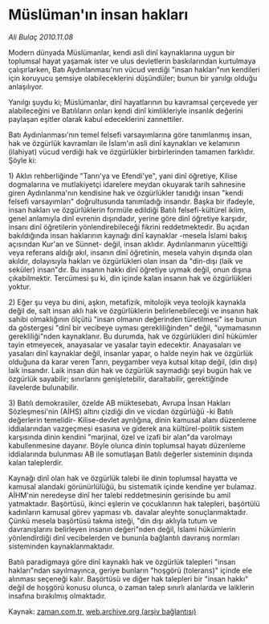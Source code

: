 # Müslüman'ın insan hakları

*Ali Bulaç 2010.11.08*

<td class="news-spot">
<p>Modern dünyada Müslümanlar, kendi asli dinî kaynaklarına uygun bir toplumsal hayat yaşamak ister ve ulus devletlerin baskılarından kurtulmaya çalışırlarken, Batı Aydınlanması'nın vücud verdiği "insan hakları"nın kendileri için koruyucu şemsiye olabileceklerini düşündüler; bunun bir yanılgı olduğu anlaşılıyor.</p>
<p><p>Yanılgı şuydu ki; Müslümanlar, dinî hayatlarının bu kavramsal çerçevede yer alabileceğini ve Batılıların onları kendi dinî kimlikleriyle insanlık değerini paylaşan eşitler olarak kabul edeceklerini zannettiler.
<p>Batı Aydınlanması'nın temel felsefi varsayımlarına göre tanımlanmış insan, hak ve özgürlük kavramları ile İslam'ın asli dinî kaynakları ve kelamının (ilahiyat) vücud verdiği hak ve özgürlükler birbirlerinden tamamen farklıdır. Şöyle ki:
<p>1) Aklın rehberliğinde "Tanrı'ya ve Efendi'ye", yani dinî öğretiye, Kilise dogmalarına ve mutlakiyetçi idarelere meydan okuyarak tarih sahnesine giren Aydınlanma'nın kendisine hak ve özgürlükler tanıdığı insan "kendi felsefi varsayımları" doğrultusunda tanımladığı insandır. Başka bir ifadeyle, insan hakları ve özgürlüklerin formüle edildiği Batılı felsefi-kültürel iklim, genel anlamıyla dinî evrenin dışındadır, yerine göre dinî öğretiye karşıdır, insanı dinî öğretilerin yönlendirebileceği fikrini reddetmektedir. Bu açıdan bakıldığında insan haklarının kaynağı dinî kaynaklar -mesela İslami bakış açısından Kur'an ve Sünnet- değil, insan aklıdır. Aydınlanmanın yücelttiği veya referans aldığı akıl, insanın dinî öğretinin, mesela vahyin dışında olan akıldır, dolayısıyla hakları ve özgürlükleri olan insan da "din-dışı (laik ve seküler) insan"dır. Bu insanın hakkı dinî öğretiye uymak değil, onun dışına çıkabilmektir. Tercümesi şu ki, din içinde kalan insanın hak ve özgürlükleri yoktur.
<p>2) Eğer şu veya bu dini, aşkın, metafizik, mitolojik veya teolojik kaynakla değil de, salt insan aklı hak ve özgürlüklerin belirlenebileceği ve insanın hak sahibi olmaklığının ölçütü "insan olmanın değerinden türetilmesi" ise bunun da göstergesi "dinî bir vecibeye uyması gerekliliğinden" değil, "uymamasının gerekliliği"nden kaynaklanır. Bu durumda, hak ve özgürlükleri dinî hükümler tayin etmeyecek, anayasalar ve yasalar tayin edecektir. Anayasaları ve yasaları dinî kaynaklar değil, insanlar yapar, o halde neyin hak ve özgürlük olduğuna da karar veren Tanrı, peygamber veya kutsal kitap değil, (din dışı) laik insandır. Laik insan dün hak ve özgürlük saymadığı şeyi bugün hak ve özgürlük sayabilir; sınırlarını genişletebilir, daraltabilir, gerektiğinde ilavelerde bulunabilir.
<p>3) Batılı demokrasiler, özelde AB müktesebatı, Avrupa İnsan Hakları Sözleşmesi'nin (AİHS) altını çizdiği din ve vicdan özgürlüğü -ki Batılı değerlerin temelidir- Kilise-devlet ayrılığına, dinin kamusal alanı düzenleme iddialarından vazgeçmesi esasına ve giderek ana kültürel-politik sistem karşısında dinin kendini "marjinal, özel ve izafi bir alan"da varolmayı kabullenmesine dayanır. Böyle olunca dinin toplumsal hayatı düzenleme iddialarında bulunması AB ile somutlaşan Batılı değerler sisteminin dışında kalan taleplerdir.
<p>Kaynağı dinî olan hak ve özgürlük talebi ile dinin toplumsal hayatta ve kamusal alandaki görünürlülüğü, bu sistematik içinde kendine yer bulamaz. AİHM'nin neredeyse dinî her talebi reddetmesinin gerisinde bu amil yatmaktadır. Başörtüsü, ikinci eşlerin ve çocuklarının hak talepleri, başörtülü kadınların kamusal görev yapması vb. davalar aleyhte sonuçlanmaktadır. Çünkü mesela başörtüsü takma isteği, "din dışı aklıyla tutum ve davranışlarını belirleyen insanın değeri"nden değil, İslami hükümlerin yönlendirdiği dinî vecibelerden ve bununla bağlantılı davranış normları sisteminden kaynaklanmaktadır.
<p>Batılı paradigmaya göre dinî kaynaklı hak ve özgürlük talepleri "insan hakları"ndan sayılmayınca, geriye bunların "hoşgörü (tolerans)" içinde ele alınması seçeneği kalır. Başörtüsü ve diğer hak talepleri bir "insan hakkı" değil de hoşgörü konusu olunca, o zaman talep sınırlı alanlarda ve laiklerin insafına bırakılmış olmaktadır. </p>
<a href="http://web.archive.org/web/20101130031407/mailto:a.bulac@zaman.com.tr">
</a></p></p></p></p></p></p></p></td>

Kaynak: [zaman.com.tr](http://zaman.com.tr/yazar.do?yazino=1050076), [web.archive.org (arşiv bağlantısı)](http://web.archive.org/web/20101130031407/http://zaman.com.tr/yazar.do?yazino=1050076)
